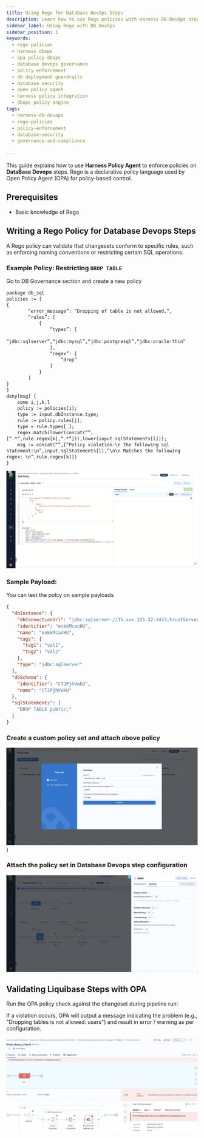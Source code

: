 ```yaml
---
title: Using Rego for Database DevOps Steps
description: Learn how to use Rego policies with Harness DB DevOps steps to enforce guardrails, governance, and security across database deployment workflows.
sidebar_label: Using Rego with DB DevOps
sidebar_position: 1
keywords:
  - rego policies
  - harness dbops
  - opa policy dbops
  - database devops governance
  - policy enforcement
  - db deployment guardrails
  - database security
  - open policy agent
  - harness policy integration
  - dbops policy engine
tags:
  - harness-db-devops
  - rego-policies
  - policy-enforcement
  - database-security
  - governance-and-compliance

---
```


This guide explains how to use **Harness Policy Agent** to enforce policies on **DataBase Devops** steps. Rego is a declarative policy language used by Open Policy Agent (OPA) for policy-based control.

## Prerequisites
- Basic knowledge of Rego

## Writing a Rego Policy for Database Devops Steps
A Rego policy can validate that changesets conform to specific rules, such as enforcing naming conventions or restricting certain SQL operations.

### Example Policy: Restricting  `DROP TABLE`
Go to DB Governance section and create a new policy

```rego
package db_sql
policies := [
{
        “error_message”: “Dropping of table is not allowed.“,
        “rules”: [
            {
                “types”: [
                    “jdbc:sqlserver”,“jdbc:mysql”,“jdbc:postgresql”,“jdbc:oracle:thin”
                ],
                “regex”: [
                    “drop”
                ]
            }
        ]
}
]
deny[msg] {
    some i,j,k,l
    policy := policies[i];
    type := input.dbInstance.type;
    rule := policy.rules[j];
    type = rule.types[_];
    regex.match(lower(concat(“”,[“.*“,rule.regex[k],“.*“])),lower(input.sqlStatements[l]));
    msg := concat(“”,[“Policy violation:\n The following sql statement:\n”,input.sqlStatements[l],“\n\n Matches the following regex: \n”,rule.regex[k]])
}
```

![Rego Policy Flow](static/db-governance-policy-create.png)


### Sample Payload:

You can test the polcy on sample payloads

```json
{
  "dbInstance": {
    "dbConnectionUrl": "jdbc:sqlserver://35.xxx.125.32:1433;trustServerCertificate=true;databaseName=db_oajzu",
    "identifier": "enkkMcacHU",
    "name": "enkkMcacHU",
    "tags": {
      "tag1": "val1",
      "tag2": "val2"
    },
    "type": "jdbc:sqlserver"
  },
  "dbSchema": {
    "identifier": "CTJPjhVwkU",
    "name": "CTJPjhVwkU"
  },
  "sqlStatements": [
    "DROP TABLE public;"
  ]
}
```

### Create a custom policy set and attach above policy

![Rego Policy Flow](static/db-governance-custom-policy-set.png))

### Attach the policy set in Database Devops step configuration

![Add evaluation](static/db-governance-add-evaluation.png)

## Validating Liquibase Steps with OPA
Run the OPA policy check against the changeset during pipeline run:


If a violation occurs, OPA will output a message indicating the problem (e.g., "Dropping tables is not allowed: users") and result in error / warning as per configuration.

![failed pipeline](static/database-devops-failed-policy.png)
